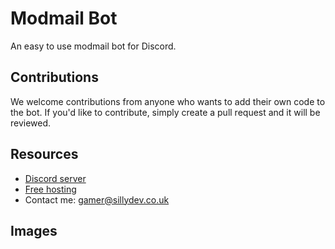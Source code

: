 # Modmail Bot

An easy to use modmail bot for Discord.

## Contributions

We welcome contributions from anyone who wants to add their own code to the bot. If you'd like to contribute, simply create a pull request and it will be reviewed.

## Resources

- [Discord server](https://discord.gg/3qvpkgWSbF)
- [Free hosting](https://sillydev.co.uk)
- Contact me: gamer@sillydev.co.uk

## Images
